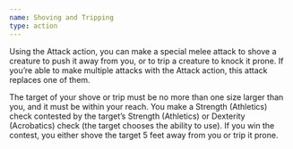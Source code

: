 ```yaml
---
name: Shoving and Tripping
type: action
---
```

Using the Attack action, you can make a special melee attack to shove a creature to push it away from you, or to trip a creature to knock it prone. If you’re able to make multiple attacks with the Attack action, this attack replaces one of them.

The target of your shove or trip must be no more than one size larger than you, and it must be within your reach. You make a Strength (Athletics) check contested by the target’s Strength (Athletics) or Dexterity (Acrobatics) check (the target chooses the ability to use). If you win the contest, you either shove the target 5 feet away from you or trip it prone.